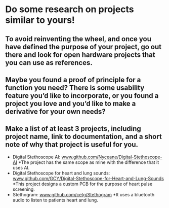 # Do some research on projects similar to yours!
## To avoid reinventing the wheel, and once you have defined the purpose of your project, go out there and look for open hardware projects that you can use as references.

## Maybe you found a proof of principle for a function you need? There is some usability feature you’d like to incorporate, or you found a project you love and you’d like to make a derivative for your own needs?

## Make a list of at least 3 projects, including project name, link to documentation, and a short note of why that project is useful for you.

- Digital Stethoscope AI: www.github.com/Nyceane/Digital-Stethoscope-AI
*The project has the same scope as mine with the difference that it uses AI.
- Digital Stethoscope for heart and lung sounds: www.github.com/GCY/Digital-Stethoscope-for-Heart-and-Lung-Sounds
 *This project designs a custom PCB for the purpose of heart pulse screening.
- Stethogram: www.github.com/cetg/Stethogram
*It uses a bluetooth audio to listen to patients heart and lung.

